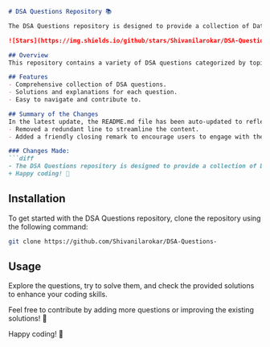 ```markdown
# DSA Questions Repository 📚

The DSA Questions repository is designed to provide a collection of Data Structures and Algorithms (DSA) questions to help you enhance your coding skills and prepare for technical interviews.

![Stars](https://img.shields.io/github/stars/Shivanilarokar/DSA-Questions-) ![Forks](https://img.shields.io/github/forks/Shivanilarokar/DSA-Questions-)

## Overview
This repository contains a variety of DSA questions categorized by topics. Each question comes with a detailed explanation and solution to aid your learning.

## Features
- Comprehensive collection of DSA questions.
- Solutions and explanations for each question.
- Easy to navigate and contribute to.

## Summary of the Changes
In the latest update, the README.md file has been auto-updated to reflect the following changes:
- Removed a redundant line to streamline the content.
- Added a friendly closing remark to encourage users to engage with the repository.

### Changes Made:
```diff
- The DSA Questions repository is designed to provide a collection of Data Structures and Algorithms (DSA) questions to help you enhance your coding skills and prepare for technical interviews.
+ Happy coding! 🎉
```

## Installation
To get started with the DSA Questions repository, clone the repository using the following command:
```bash
git clone https://github.com/Shivanilarokar/DSA-Questions-
```

## Usage
Explore the questions, try to solve them, and check the provided solutions to enhance your coding skills. 

Feel free to contribute by adding more questions or improving the existing solutions! 🚀

Happy coding! 🎉
```